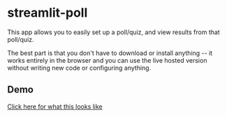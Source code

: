 # streamlit-poll

This app allows you to easily set up a poll/quiz, and view results from that poll/quiz.

The best part is that you don't have to download or install anything -- it works entirely in the browser and you can use the live hosted version without writing new code or configuring anything. 

## Demo

[Click here for what this looks like](https://sg-s-streamlit-poll-poll-38kft7.streamlitapp.com/?poll_loc=&poll_name=demo)